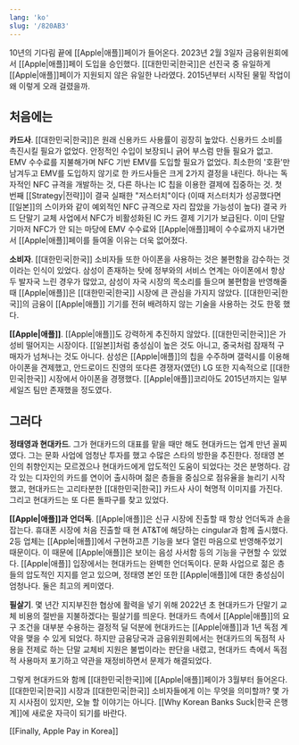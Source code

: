 ```yaml
---
lang: 'ko'
slug: '/820AB3'
---
```


10년의 기다림 끝에 [[Apple|애플]]페이가 들어온다. 2023년 2월 3일자 금융위원회에서 [[Apple|애플]]페이 도입을 승인했다. [[대한민국|한국]]은 선진국 중 유일하게 [[Apple|애플]]페이가 지원되지 않은 유일한 나라였다. 2015년부터 시작된 물밑 작업이 왜 이렇게 오래 걸렸을까.

## 처음에는

**카드사**. [[대한민국|한국]]은 원래 신용카드 사용률이 굉장히 높았다. 신용카드 소비를 촉진시킬 필요가 없었다. 안정적인 수입이 보장되니 긁어 부스럼 만들 필요가 없고. EMV 수수료를 지불해가며 NFC 기반 EMV를 도입할 필요가 없었다. 최소한의 '호환'만 남겨두고 EMV를 도입하지 않기로 한 카드사들은 크게 2가지 결정을 내린다. 하나는 독자적인 NFC 규격을 개발하는 것, 다른 하나는 IC 칩을 이용한 결제에 집중하는 것. 첫 번째 [[Strategy|전략]]이 결국 실패한 "저스터치"이다 (이때 저스터치가 성공했다면 [[일본]]의 스이카와 같이 예외적인 NFC 규격으로 자리 잡았을 가능성이 높다) 결국 카드 단말기 교체 사업에서 NFC가 비활성화된 IC 카드 결제 기기가 보급된다. 이미 단말기마저 NFC가 안 되는 마당에 EMV 수수료와 [[Apple|애플]]페이 수수료까지 내가면서 [[Apple|애플]]페이를 들여올 이유는 더욱 없어졌다.

**소비자**. [[대한민국|한국]] 소비자들 또한 아이폰을 사용하는 것은 불편함을 감수하는 것이라는 인식이 있었다. 삼성이 존재하는 탓에 정부와의 서비스 연계는 아이폰에서 항상 두 발자국 느린 경우가 많았고, 삼성이 자국 시장의 목소리를 들으며 불편함을 반영해줄 때 [[Apple|애플]]은 [[대한민국|한국]] 시장에 큰 관심을 가지지 않았다. [[대한민국|한국]]의 금융이 [[Apple|애플]] 기기를 전혀 배려하지 않는 기술을 사용하는 것도 한몫 했다.

**[[Apple|애플]]**. [[Apple|애플]]도 강력하게 추진하지 않았다. [[대한민국|한국]]은 가성비 떨어지는 시장이다. [[일본]]처럼 충성심이 높은 것도 아니고, 중국처럼 잠재적 구매자가 넘쳐나는 것도 아니다. 삼성은 [[Apple|애플]]의 칩을 수주하며 갤럭시를 이용해 아이폰을 견제했고, 안드로이드 진영의 또다른 경쟁자(였던) LG 또한 지속적으로 [[대한민국|한국]] 시장에서 아이폰을 경쟁했다. [[Apple|애플]]코리아도 2015년까지는 일부 세일즈 팀만 존재했을 정도였다.

## 그러다

**정태영과 현대카드**. 그가 현대카드의 대표를 맡을 때만 해도 현대카드는 업계 만년 꼴찌였다. 그는 문화 사업에 엄청난 투자를 했고 수많은 스타의 방한을 추진한다. 정태영 본인의 취향인지는 모르겠으나 현대카드에게 압도적인 도움이 되었다는 것은 분명하다. 감각 있는 디자인의 카드를 연이어 출시하며 젊은 층들을 중심으로 점유율을 늘리기 시작했고, 현대카드는 고리타분한 [[대한민국|한국]] 카드사 사이 혁명적 이미지를 가진다. 그리고 현대카드는 또 다른 돌파구를 찾고 있었다.

**[[Apple|애플]]과 언더독**. [[Apple|애플]]은 신규 시장에 진출할 때 항상 언더독과 손을 잡는다. 휴대폰 시장에 처음 진출할 때 현 AT&T에 해당하는 cingular과 함께 출시했다. 2등 업체는 [[Apple|애플]]에서 구현하고픈 기능을 보다 열린 마음으로 반영해주었기 때문이다. 이 때문에 [[Apple|애플]]은 보이는 음성 사서함 등의 기능을 구현할 수 있었다. [[Apple|애플]] 입장에서는 현대카드는 완벽한 언더독이다. 문화 사업으로 젊은 층들의 압도적인 지지를 얻고 있으며, 정태영 본인 또한 [[Apple|애플]]에 대한 충성심이 엄청나다. 둘은 최고의 케미였다.

**필살기**. 몇 년간 지지부진한 협상에 활력을 넣기 위해 2022년 초 현대카드가 단말기 교체 비용의 절반을 지불하겠다는 필살기를 띄운다. 현대카드 측에서 [[Apple|애플]]의 요구 조건을 대부분 수용하는 결정적 딜 덕분에 현대카드는 [[Apple|애플]]과 1년 독점 계약을 맺을 수 있게 되었다. 하지만 금융당국과 금융위원회에서는 현대카드의 독점적 사용을 전제로 하는 단말 교체비 지원은 불법이라는 판단을 내렸고, 현대카드 측에서 독점적 사용마저 포기하고 약관을 재정비하면서 문제가 해결되었다.

그렇게 현대카드와 함께 [[대한민국|한국]]에 [[Apple|애플]]페이가 3월부터 들어온다. [[대한민국|한국]] 시장과 [[대한민국|한국]] 소비자들에게 이는 무엇을 의미할까? 몇 가지 시사점이 있지만, 오늘 할 이야기는 아니다. [[Why Korean Banks Suck|한국 은행계]]에 새로운 자극이 되기를 바란다.

[[Finally, Apple Pay in Korea]]

